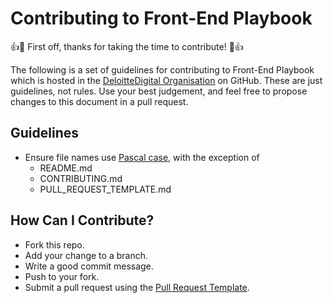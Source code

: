 # Contributing to Front-End Playbook

:+1::tada: First off, thanks for taking the time to contribute! :tada::+1:

The following is a set of guidelines for contributing to Front-End Playbook which is hosted in the [DeloitteDigital Organisation](https://github.com/DeloitteDigitalUK) on GitHub.
These are just guidelines, not rules. Use your best judgement, and feel free to propose changes to this document in a pull request.

## Guidelines
* Ensure file names use [Pascal case](https://en.wikipedia.org/wiki/PascalCase), with the exception of
    * README.md
    * CONTRIBUTING.md
    * PULL_REQUEST_TEMPLATE.md

## How Can I Contribute?
* Fork this repo.
* Add your change to a branch.
* Write a good commit message.
* Push to your fork.
* Submit a pull request using the [Pull Request Template](PULL_REQUEST_TEMPLATE.md).
